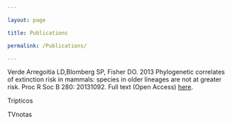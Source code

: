 ```yaml
---

layout: page

title: Publications

permalink: /Publications/

---
```


Verde Arregoitia LD,Blomberg SP, Fisher DO. 2013 Phylogenetic correlates of extinction risk in mammals:
species in older lineages are not at greater risk. Proc R Soc B 280: 20131092.
Full text (Open Access) [here](http://rspb.royalsocietypublishing.org/content/280/1765/20131092.short).


Tripticos

TVnotas
